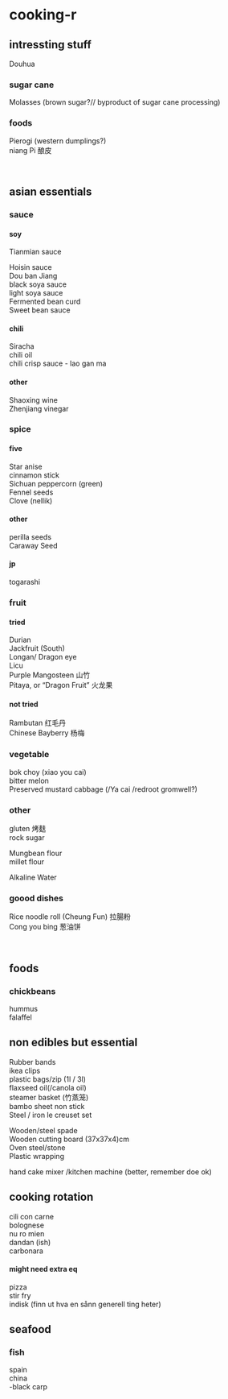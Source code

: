 # cooking-r

## intressting stuff
Douhua
### sugar cane
Molasses (brown sugar?// byproduct of sugar cane processing)         
### foods
Pierogi (western dumplings?)        
niang Pi 酿皮


<br>

## asian essentials 
### sauce
#### soy
Tianmian sauce        

Hoisin sauce     
Dou ban Jiang     
black soya sauce     
light soya sauce       
Fermented bean curd      
Sweet bean sauce         



#### chili
Siracha     
chili oil     
chili crisp sauce - lao gan ma   
#### other
Shaoxing wine     
Zhenjiang vinegar         
### spice
#### five 
Star anise     
cinnamon stick     
Sichuan peppercorn (green)     
Fennel seeds      
Clove (nellik)     
#### other
perilla seeds          
Caraway Seed             


#### jp
togarashi       

### fruit 
#### tried
Durian      
Jackfruit (South)    
Longan/ Dragon eye    
Licu       
Purple Mangosteen 山竹     
Pitaya, or “Dragon Fruit” 火龙果           
#### not tried
Rambutan 红毛丹    
Chinese Bayberry 杨梅     

### vegetable
bok choy (xiao you cai)      
bitter melon         
Preserved mustard cabbage  (/Ya cai /redroot gromwell?)       
               

### other
gluten 烤麸    
rock sugar      

Mungbean flour       
millet flour       


Alkaline Water      

### goood dishes
Rice noodle roll (Cheung Fun) 拉腸粉      
Cong you bing 葱油饼


<br>

## foods
### chickbeans
hummus   
falaffel     

## non edibles but essential
Rubber bands      
ikea clips      
plastic bags/zip (1l / 3l)     
flaxseed oil(/canola oil)       
steamer basket (竹蒸笼)        
bambo sheet non stick      
Steel / iron le creuset set       

Wooden/steel spade      
Wooden cutting board (37x37x4)cm      
Oven steel/stone      
Plastic wrapping      

hand cake mixer /kitchen machine (better, remember doe ok)         

## cooking rotation
cili con carne       
bolognese      
nu ro mien       
dandan (ish)       
carbonara      
#### might need extra eq
pizza     
stir fry       
indisk (finn ut hva en sånn generell ting heter)         


## seafood    
### fish
spain       
china       
 -black carp
